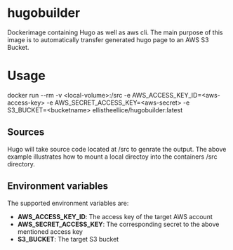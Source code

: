 # hugobuilder

Dockerimage containing Hugo as well as aws cli. The main purpose of this image is to automatically transfer generated hugo page to an AWS S3 Bucket.

# Usage
docker run --rm -v \<local-volume>:/src -e AWS_ACCESS_KEY_ID=\<aws-access-key> -e AWS_SECRET_ACCESS_KEY=\<aws-secret> -e S3_BUCKET=\<bucketname> ellistheellice/hugobuilder:latest

## Sources
Hugo will take source code located at /src to genrate the output. The above example illustrates how to mount a local directoy into the containers /src directory.

## Environment variables
The supported environment variables are:
-  **AWS_ACCESS_KEY_ID**: The access key of the target AWS account
-  **AWS_SECRET_ACCESS_KEY**: The corresponding secret to the above mentioned access key
-  **S3_BUCKET**: The target S3 bucket
